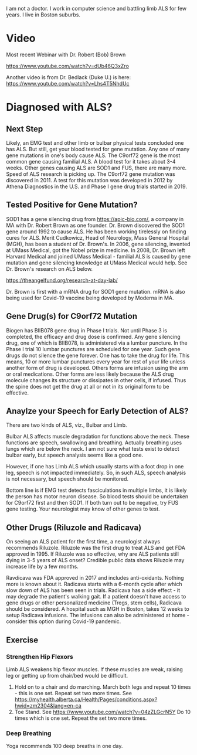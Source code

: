 I am not a doctor.  I work in computer science and battling limb ALS for few years.  I live in Boston suburbs. 

# Video

Most recent Webinar with Dr. Robert (Bob) Brown

https://www.youtube.com/watch?v=dUb46Q3xZro

Another video is from Dr. Bedlack (Duke U.) is here: https://www.youtube.com/watch?v=Lhs4T5NhdUc

# Diagnosed with ALS?

## Next Step

Likely, an EMG test and other limb or bulbar physical tests concluded one has ALS.
But still, get your blood tested for gene mutation. Any one of many
gene mutations in one's body cause ALS.  The C9orf72 gene is the
most common gene causing familial ALS.  A blood test for it takes about
3-4 weeks. Other genes causing ALS are SOD1 and FUS, there are
many more.  Speed of ALS research is picking up. The C9orf72 gene
mutation was discovered in 2011.  A test for this
mutation was developed in 2012 by Athena Diagnostics in the U.S.
and Phase I gene drug trials started in 2019.

## Tested Positive for Gene Mutation?

SOD1 has a gene silencing drug from https://apic-bio.com/, a
company in MA with Dr. Robert Brown as one founder.  Dr. Brown
discovered the SOD1 gene around 1992 to cause ALS.  He has
been working tirelessly on finding cures for ALS. Merit Cudkowicz, Head
of Neurology, Mass General Hospital (MGH), has been a student of 
Dr. Brown's.  In 2006, gene silencing, invented
at UMass Medical, got the Nobel prize in medicine.  In 2008, Dr. Brown
left Harvard Medical and joined UMass Medical - familial ALS is caused by 
gene mutation and gene silencing knowledge at UMass Medical would help. 
See Dr. Brown's research on ALS below.

https://theangelfund.org/research-at-day-lab/

Dr. Brown is first with a mRNA drug for SOD1 gene mutation.
mRNA is also being used for Covid-19 vaccine being developed
by Moderna in MA.

## Gene Drug(s) for C9orf72 Mutation

Biogen has BIIB078 gene drug in Phase I trials.
Not until Phase 3 is completed, the efficacy and
drug dose is confirmed.  Any gene silencing
drug, one of which is BIIB078, is administered
via a lumbar puncture.  In the Phase I trial
10 lumbar punctures are scheduled for one year.
Such gene drugs do not silence the gene forever.
One has to take the drug for life.  This means,
10 or more lumbar punctures every year for
rest of your life unless another form of
drug is developed.  Others forms are
infusion using the arm or oral medications.
Other forms are less likely because the ALS drug
molecule changes its structure or dissipates in other
cells, if infused.  Thus the spine does not get
the drug at all or not in its original form to be effective.


## Anaylze your Speech for Early Detection of ALS?

There are two kinds of ALS, viz., Bulbar and Limb.

Bulbar ALS affects muscle degradation for functions above the neck.  These functions are speech, swallowing and breathing.  Actually breathing uses lungs which are below the neck. I am not sure what tests exist to detect bulbar early, but speech analysis seems like a good one.   

However, if one has Limb ALS which usually starts with a foot drop in one leg, speech is not impacted immediately.  So, in such ALS, speech analysis is not necessary, but speech should be monitored.  

Bottom line is if EMG test detects fasciculations in multiple limbs, it is likely the person has motor neuron disease. So blood tests should be undertaken for C9orf72 first and then SOD1.  If both turn out to be negative, try FUS gene testing.  Your neurologist may know of other genes to test.  

## Other Drugs (Riluzole and Radicava)

On seeing an ALS patient for the first time, a neurologist always recommends Riluzole.  Riluzole was the first drug to treat ALS and get FDA approved in 1995. If Riluzole was so effective, why are ALS patients still dying in 3-5 years of ALS onset?  Credible public data shows Riluzole may increase life by a few months.

Ravdicava was FDA approved in 2017 and includes anti-oxidants.  Nothing more is known about it.  Radicava starts with a 6-month cycle after which slow down of ALS has been seen in trials.  Radicava has a side effect - it may degrade the patient's walking gait.  If a patient doesn't have access to gene drugs or other personalized medicine (Tregs, stem cells), Radicava should be considered.  A hospital such as MGH in Boston, takes 12 weeks to setup Radicava infusions.  The infusions can also be administered at home - consider this option during Covid-19 pandemic.

## Exercise 

### Strengthen Hip Flexors

Limb ALS weakens hip flexor muscles. If these muscles are weak, raising leg or getting up from chair/bed would be difficult.

1. Hold on to a chair and do marching.  March both legs and repeat 10 times - this is one set. Repeat set two more times.  See https://myhealth.alberta.ca/Health/Pages/conditions.aspx?hwid=zm2304&lang=en-ca
2. Toe Stand.  See https://www.youtube.com/watch?v=04zZLGcrN5Y
   Do 10 times which is one set.  Repeat the set two more times.

### Deep Breathing

Yoga recommends 100 deep breaths in one day. 


